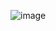 ![image](https://github.com/Rahul-chaurasiya/Leetcode-Practice-Problem/assets/77222540/e9870079-51a8-4500-83c8-3487be0e4ace)

